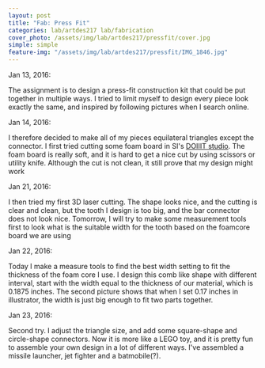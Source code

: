 ```yaml
---
layout: post
title: "Fab: Press Fit"
categories: lab/artdes217 lab/fabrication
cover_photo: /assets/img/lab/artdes217/pressfit/cover.jpg
simple: simple
feature-img: "/assets/img/lab/artdes217/pressfit/IMG_1846.jpg"
---
```

<p>Jan 13, 2016:</p>
<p>The assignment is to design a press-fit construction kit that could be put together in multiple ways. I tried to limit myself to design every piece look exactly the same, and inspired by following pictures when I search online.</p>

<div class="container">
  <div class="tile width_one height_one image alpha" style="background-image: url('/yujenlin/assets/img/lab/artdes217/pressfit/inspiration/inspired1.jpg')"> </div>
  <div class="tile width_one height_one image" style="background-image: url('/yujenlin/assets/img/lab/artdes217/pressfit/inspiration/inspired5.jpg')"></div>
  <div class="tile width_one height_one image" style="background-image: url('/yujenlin/assets/img/lab/artdes217/pressfit/inspiration/inspired3.jpg')"></div>
  <div class="tile width_one height_one image omega" style="background-image: url('/yujenlin/assets/img/lab/artdes217/pressfit/inspiration/inspired4.jpg')"></div>
</div>

<p>Jan 14, 2016:</p>
<p>I therefore decided to make all of my pieces equilateral triangles except the connector. I first tried cutting some foam board in SI's <a href="http://doiiit.github.io">DOIIIT studio</a>. The foam board is really soft, and it is hard to get a nice cut by using scissors or utility knife. Although the cut is not clean, it still prove that my design might work</p>
<div class="container">
  <div class="tile width_one height_one image alpha" style="background-image: url('/yujenlin/assets/img/lab/artdes217/pressfit/IMG_1837.jpg')"> </div>
  <div class="tile width_one height_one image alpha" style="background-image: url('/yujenlin/assets/img/lab/artdes217/pressfit/IMG_1838.jpg')"> </div>
  <div class="tile width_one height_one image alpha" style="background-image: url('/yujenlin/assets/img/lab/artdes217/pressfit/IMG_1839.jpg')"> </div>
  <div class="tile width_one height_one image alpha" style="background-image: url('/yujenlin/assets/img/lab/artdes217/pressfit/IMG_1840.jpg')"> </div>
</div>

<p>Jan 21, 2016:</p>
<p>I then tried my first 3D laser cutting. The shape looks nice, and the cutting is clear and clean, but the tooth I design is too big, and the bar connector does not look nice. Tomorrow, I will try to make some measurement tools first to look what is the suitable width for the tooth based on the foamcore board we are using</p>
<div class="container">
  <div class="tile width_one height_one image alpha" style="background-image: url('/yujenlin/assets/img/lab/artdes217/pressfit/IMG_1846.jpg')"> </div>
  <div class="tile width_one height_one image alpha" style="background-image: url('/yujenlin/assets/img/lab/artdes217/pressfit/IMG_1847.jpg')"> </div>
  <div class="tile width_one height_one image alpha" style="background-image: url('/yujenlin/assets/img/lab/artdes217/pressfit/IMG_1848.jpg')"> </div>
  <div class="tile width_one height_one image alpha" style="background-image: url('/yujenlin/assets/img/lab/artdes217/pressfit/IMG_1849.jpg')"> </div>
</div>

<p>Jan 22, 2016:</p>
<p>Today I make a measure tools to find the best width setting to fit the thickness of the foam core I use. I design this comb like shape with different interval, start with the width equal to the thickness of our material, which is 0.1875 inches. The second picture shows that when I set 0.17 inches in illustrator, the width is just big enough to fit two parts together.</p>
<div class="container">
  <div class="tile width_two height_two image alpha" style="background-image: url('/yujenlin/assets/img/lab/artdes217/pressfit/measure1.jpg')"> </div>
  <div class="tile width_two height_two image omega" style="background-image: url('/yujenlin/assets/img/lab/artdes217/pressfit/measure2.jpg')"> </div>
</div>

<p>Jan 23, 2016:</p>
<p>Second try. I adjust the triangle size, and add some square-shape and circle-shape connectors. Now it is more like a LEGO toy, and it is pretty fun to assemble your own design in a lot of different ways. I've assembled a missile launcher, jet fighter and a batmobile(?).</p>
<div class="container">
  <div class="tile width_two height_one image alpha" style="background-image: url('/yujenlin/assets/img/lab/artdes217/pressfit/seconddesign1.jpg')"> </div>
  <div class="tile width_two height_one image omega" style="background-image: url('/yujenlin/assets/img/lab/artdes217/pressfit/seconddesign2.jpg')"> </div>
  <div class="tile width_two height_two image alpha" style="background-image: url('/yujenlin/assets/img/lab/artdes217/pressfit/play2.jpg')"> </div>
  <div class="tile width_one height_one image" style="background-image: url('/yujenlin/assets/img/lab/artdes217/pressfit/play1.jpg')"> </div>
  <div class="tile width_one height_one image omega" style="background-image: url('/yujenlin/assets/img/lab/artdes217/pressfit/play3.jpg')"> </div>
  <div class="tile width_one height_one image" style="background-image: url('/yujenlin/assets/img/lab/artdes217/pressfit/play6.jpg')"> </div>
  <div class="tile width_one height_one image omega" style="background-image: url('/yujenlin/assets/img/lab/artdes217/pressfit/play5.jpg')"> </div>
</div>

